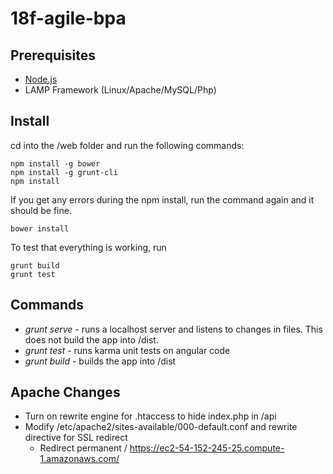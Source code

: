 # 18f-agile-bpa

## Prerequisites

* [Node.js](https://nodejs.org)
* LAMP Framework (Linux/Apache/MySQL/Php)

## Install

cd into the /web folder and run the following commands:

	npm install -g bower
	npm install -g grunt-cli
	npm install

If you get any errors during the npm install, run the command again and it should be fine.

	bower install

To test that everything is working, run

	grunt build
	grunt test

## Commands

* *grunt serve* - runs a localhost server and listens to changes in files. This does not build the app into /dist.
* *grunt test* - runs karma unit tests on angular code
* *grunt build* - builds the app into /dist

## Apache Changes

* Turn on rewrite engine for .htaccess to hide index.php in /api
* Modify /etc/apache2/sites-available/000-default.conf and rewrite directive for SSL redirect
  * Redirect permanent / https://ec2-54-152-245-25.compute-1.amazonaws.com/
